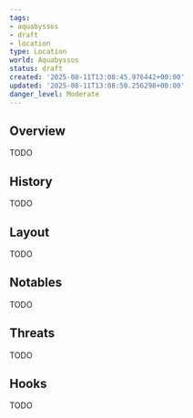 ```yaml
---
tags:
- aquabyssos
- draft
- location
type: Location
world: Aquabyssos
status: draft
created: '2025-08-11T13:08:45.976442+00:00'
updated: '2025-08-11T13:08:50.256298+00:00'
danger_level: Moderate
---
```



## Overview

TODO
## History

TODO
## Layout

TODO
## Notables

TODO
## Threats

TODO
## Hooks

TODO
